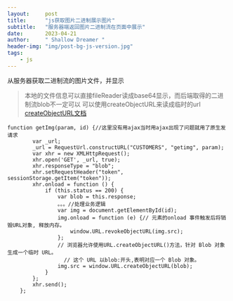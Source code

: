 ```yaml
---
layout:     post
title:      "js获取图片二进制展示图片"
subtitle:   "服务器端返回图片二进制流在页面中展示"
date:       2023-04-21
author:     " Shallow Dreamer "
header-img: "img/post-bg-js-version.jpg"
tags:
    - js
---
```


从服务器获取二进制流的图片文件，并显示

> 本地的文件信息可以直接fileReader读成base64显示，而后端取得的二进制流blob不一定可以
> 可以使用createObjectURL来读成临时的url [createObjectURL文档](https://link.segmentfault.com/?enc=O%2FtmC0dgRHcO0tYyWKgjGQ%3D%3D.RFFvXzrFtlkLSOOfBM92XbK5ikcTWHqINVP3Sawd%2BLrTEy7AdgNe88gcw3ma1qZwVoOBtqrAYvHZG1qXyNzA5R4BlbVf9C0wv046TdHKJnU%3D)

```reasonml
function getImg(param, id) {//这里没有用ajax当时用ajax出现了问题就用了原生发请求
        var _url;
        _url = RequestUrl.constructURL("CUSTOMERS", "getimg", param);
        var xhr = new XMLHttpRequest();
        xhr.open('GET', _url, true);
        xhr.responseType = "blob";
        xhr.setRequestHeader("token", sessionStorage.getItem("token"));
        xhr.onload = function () {
            if (this.status == 200) {
                var blob = this.response;
                。。。//处理业务逻辑
                var img = document.getElementById(id);
                img.onload = function (e) {// 元素的onload 事件触发后将销毁URL对象, 释放内存。
                    window.URL.revokeObjectURL(img.src);
                };
                // 浏览器允许使用URL.createObjectURL()方法，针对 Blob 对象生成一个临时 URL。
                  // 这个 URL 以blob:开头,表明对应一个 Blob 对象。
                img.src = window.URL.createObjectURL(blob);
            }
        };
        xhr.send();
    };
```

​                                             


